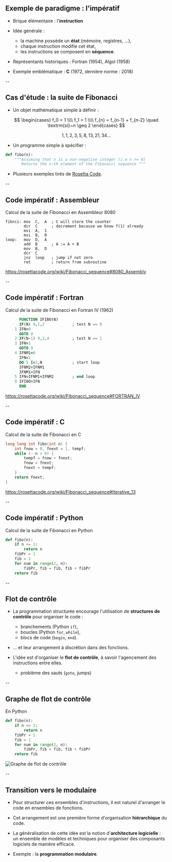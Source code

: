 ## Exemple de paradigme : l'impératif

* Brique élémentaire : l'**instruction**

* Idée générale :
  - la machine possède un **état** (mémoire, registres, &hellip;),
  - chaque instruction modifie cet état,
  - les instructions se composent en **séquence**.

* Représentants historiques : Fortran (1954), Algol (1958)

* Exemple emblématique : **C** (1972, dernière norme : 2018)

--

## Cas d'étude : la suite de Fibonacci

- Un objet mathématique simple à définir&nbsp;:

$$
\begin{cases}
f_0 = 1 \\\\
f_1 = 1 \\\\
f_{n} = f_{n-1} + f_{n-2} \quad \textrm{si}~n \geq 2
\end{cases}
$$

$$ 1, 1, 2, 3, 5, 8, 13, 21, 34 \ldots $$

- Un programme simple à spécifier&nbsp;:

```python
def fibo(n):
	"""Assuming that n is a non-negative integer (i.e n >= 0)
	   Returns the n-th element of the Fibonacci sequence """
```
<!-- .element: style="padding:10px; background-color: #3f3f3f; font-size: 24px; width: 100%" -->

- Plusieurs exemples tirés de [Rosetta Code](http://rosettacode.org).


--

## Code impératif : Assembleur

Calcul de la suite de Fibonacci en Assembleur 8080 <!-- .element: class="title" -->

```x86asm
fibnci: mov  C,  A  ; C will store the counter
        dcr  C      ; decrement because we know f(1) already
        mvi  A,  1
        mvi  B,  0
loop:   mov  D,  A
        add  B      ; A := A + B
        mov  B,  D
        dcr  C
        jnz  loop   ; jump if not zero
        ret         ; return from subroutine
```
<!-- .element: style="font-size: 24px; width: 100%" -->

https://rosettacode.org/wiki/Fibonacci_sequence#8080_Assembly <!-- .element: class="small" -->

--

## Code impératif : Fortran

Calcul de la suite de Fibonacci en Fortran IV (1962)<!-- .element: class="title" -->

```fortran
      FUNCTION IFIBO(N)
      IF(N) 9,1,2            ; test N == 0
    1 IFN=0
      GOTO 9
    2 IF(N-1) 9,3,4          ; test N == 1
    3 IFN=1
      GOTO 9
    4 IFNM1=0
      IFN=1
      DO 5 I=2,N             ; start loop
      IFNM2=IFNM1
      IFNM1=IFN
    5 IFN=IFNM1+IFNM2        ; end loop
    9 IFIBO=IFN
      END
```
<!-- .element: style="font-size: 20px; width: 100%" -->

https://rosettacode.org/wiki/Fibonacci_sequence#FORTRAN_IV <!-- .element: class="small" -->

--

## Code impératif : C

Calcul de la suite de Fibonacci en C <!-- .element: class="title" -->

```c
long long int fibo(int n) {
	int fnow = 0, fnext = 1, tempf;
	while (--n > 0) {
		tempf = fnow + fnext;
		fnow = fnext;
		fnext = tempf;
	}
	return fnext;
}
```
<!-- .element: style="font-size: 24px; width: 100%" -->

https://rosettacode.org/wiki/Fibonacci_sequence#Iterative_13 <!-- .element: class="small" -->

--

## Code impératif : Python

<div>

Calcul de la suite de Fibonacci en Python <!-- .element: class="title" -->

```python
def fibo(n):
    if n <= 1:
        return n
    fibPr = 1
    fib = 1
    for num in range(2, n):
        fibPr, fib = fib, fib + fibPr
    return fib
```
<!-- .element: style="font-size: 24px; width:100%" -->

</div>

--
## Flot de contrôle

- La programmation structurée encourage l'utilisation de **structures
  de contrôle** pour organiser le code :

  * branchements (<span class="label">Python</span> `if`),
  * boucles (<span class="label">Python</span> `for`, `while`),
  * blocs de code (`begin`, `end`).

- &hellip; et leur arrangement à discrétion dans des fonctions.

- L'idée est d'organiser le **flot de contrôle**, à savoir
  l'agencement des instructions entre elles.

  * problème des sauts (`goto`, jumps)

--
## Graphe de flot de contrôle

<div class='half'>

En Python  <!-- .element: class="title" -->
```python
def fibo(n):
    if n <= 1:
        return n
    fibPr = 1
    fib = 1
    for num in range(2, n):
        fibPr, fib = fib, fib + fibPr
    return fib
```
<!-- .element: style="width:100%" -->
</div>
<div class='half'>

![Graphe de flot de contrôle](prog/images/intro/cfg.png)

</div>

--
## Transition vers le modulaire

- Pour structurer ces ensembles d'instructions, il est naturel
  d'arranger le code en ensembles de fonctions.

- Cet arrangement est une première forme d'organisation
  **hiérarchique** du code.

- La généralisation de cette idée est la notion d'**architecture
  logicielle** : un ensemble de modèles et techniques pour organiser
  des composants logiciels de manière efficace.

- Exemple&nbsp;: la **programmation modulaire**.

